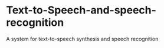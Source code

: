 # Text-to-Speech-and-speech-recognition
A system for text-to-speech synthesis and speech recognition
